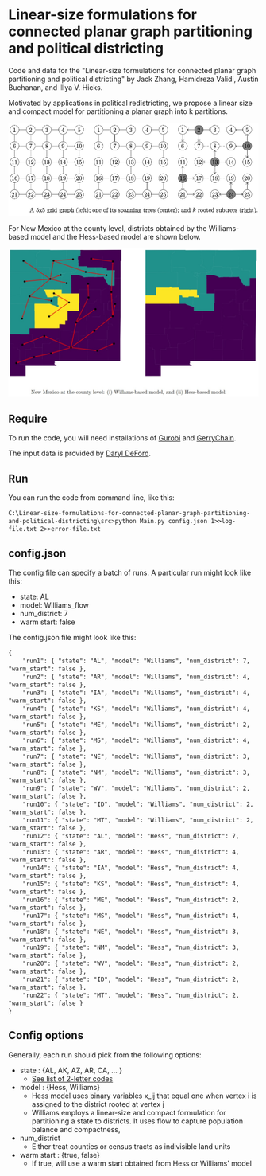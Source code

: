 # Linear-size formulations for connected planar graph partitioning and political districting

Code and data for the "Linear-size formulations for connected planar graph partitioning and political districting" by Jack Zhang, Hamidreza Validi, Austin Buchanan, and Illya V. Hicks.

Motivated by applications in political redistricting, we propose a linear size and compact model for partitioning a planar graph into k partitions. 


  
![Figure 1](readme_images/trees.png?raw=true "Input graph")


For New Mexico at the county level, districts obtained by the Williams-based model and the Hess-based model are shown below. 

![Figure 1](readme_images/NM_Will_Hess.jpg?raw=true "NM")

## Require
To run the code, you will need installations of [Gurobi](https://www.gurobi.com/) and [GerryChain](https://gerrychain.readthedocs.io/en/latest/).

The input data is provided by [Daryl DeFord](https://www.math.wsu.edu/faculty/ddeford/).

## Run
You can run the code from command line, like this:

```
C:\Linear-size-formulations-for-connected-planar-graph-partitioning-and-political-districting\src>python Main.py config.json 1>>log-file.txt 2>>error-file.txt
```

## config.json
The config file can specify a batch of runs. A particular run might look like this:
* state: AL
* model: Williams_flow
* num_district: 7
* warm start: false

The config.json file might look like this:
```
{
    "run1": { "state": "AL", "model": "Williams", "num_district": 7, "warm_start": false },
    "run2": { "state": "AR", "model": "Williams", "num_district": 4, "warm_start": false },
    "run3": { "state": "IA", "model": "Williams", "num_district": 4, "warm_start": false },
    "run4": { "state": "KS", "model": "Williams", "num_district": 4, "warm_start": false },
    "run5": { "state": "ME", "model": "Williams", "num_district": 2, "warm_start": false },
    "run6": { "state": "MS", "model": "Williams", "num_district": 4, "warm_start": false },
    "run7": { "state": "NE", "model": "Williams", "num_district": 3, "warm_start": false },
    "run8": { "state": "NM", "model": "Williams", "num_district": 3, "warm_start": false },
    "run9": { "state": "WV", "model": "Williams", "num_district": 2, "warm_start": false },
    "run10": { "state": "ID", "model": "Williams", "num_district": 2, "warm_start": false },
    "run11": { "state": "MT", "model": "Williams", "num_district": 2, "warm_start": false },
    "run12": { "state": "AL", "model": "Hess", "num_district": 7, "warm_start": false },
    "run13": { "state": "AR", "model": "Hess", "num_district": 4, "warm_start": false },
    "run14": { "state": "IA", "model": "Hess", "num_district": 4, "warm_start": false },
    "run15": { "state": "KS", "model": "Hess", "num_district": 4, "warm_start": false },
    "run16": { "state": "ME", "model": "Hess", "num_district": 2, "warm_start": false },
    "run17": { "state": "MS", "model": "Hess", "num_district": 4,	"warm_start": false },
    "run18": { "state": "NE", "model": "Hess", "num_district": 3, "warm_start": false },
    "run19": { "state": "NM", "model": "Hess", "num_district": 3, "warm_start": false },
    "run20": { "state": "WV", "model": "Hess", "num_district": 2, "warm_start": false },
    "run21": { "state": "ID", "model": "Hess", "num_district": 2, "warm_start": false },
    "run22": { "state": "MT", "model": "Hess", "num_district": 2, "warm_start": false }
}
```

## Config options
Generally, each run should pick from the following options:
* state : {AL, AK, AZ, AR, CA, ... } 
  * [See list of 2-letter codes](https://en.wikipedia.org/wiki/List_of_U.S._state_and_territory_abbreviations)
* model : {Hess, Williams} 
  * Hess model uses binary variables x_ij that equal one when vertex i is assigned to the district rooted at vertex j
  * Williams employs a linear-size and compact formulation for partitioning a state to districts. It uses flow to capture population balance and compactness,
* num_district
  * Either treat counties or census tracts as indivisible land units
* warm start : {true, false}
  * If true, will use a warm start obtained from Hess or Williams' model
